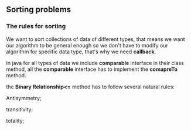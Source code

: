 ## Sorting problems

### The rules for sorting
We want to sort collections of data of different types, that means we want our algorithm to be general enough so we don't have to modify our algorithm for specific data type, that's why we need **callback**.

In java for all types of data we include **comparable** interface in their class method, all the **comparable** interface has to implement the **comapreTo** method.

the **Binary Relationship<=** method has to follow several natural rules:

Antisymmetry;

transitivity;

totality;


